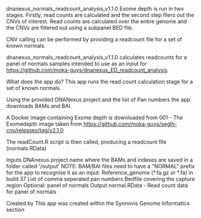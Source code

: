dnanexus_normals_readcount_analysis_v1.1.0
Exome depth is run in two stages. Firstly, read counts are calculated and the second step filers out the CNVs of interest. Read counts are calculated over the entire genome and the CNVs are filtered out using a subpanel BED file.

CNV calling can be performed by providing a readcount file for a set of known normals. 

dnanexus_normals_readcount_analysis_v1.1.0 calculates readcounts for a panel of normals samples intended to use as an input for https://github.com/moka-guys/dnanexus_ED_readcount_analysis

What does the app do?
This app runs the read count calculation stage for a set of known normals.

Using the provided DNANexus project and the list of Pan numbers the app downloads BAMs and BAI.

A Docker image containing Exome depth is downloaded from 001 - The Exomedepth image taken from https://github.com/moka-guys/seglh-cnv/releases/tag/v2.1.0

The readCount.R script is then called, producing a readcount file (normals.RData) 

Inputs
DNAnexus project name where the BAMs and indexes are saved in a folder called '/output'
NOTE: BAM/BAI files need to have a "NORMAL" prefix for the app to recognise it as an input.
Reference_genome (*.fa.gz or *.fa) in build 37
List of comma seperated pan numbers
Bedfile covering the capture region
Optional: panel of normals
Output
normal.RData - Read count data for panel of normals

Created by
This app was created within the Synnovis Genome Informatics section